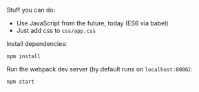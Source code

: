 Stuff you can do:

* Use JavaScript from the future, today (ES6 via babel)
* Just add css to `css/app.css`

Install dependencies:

```
npm install
```

Run the webpack dev server (by default runs on `localhost:8086`):

```
npm start
```

